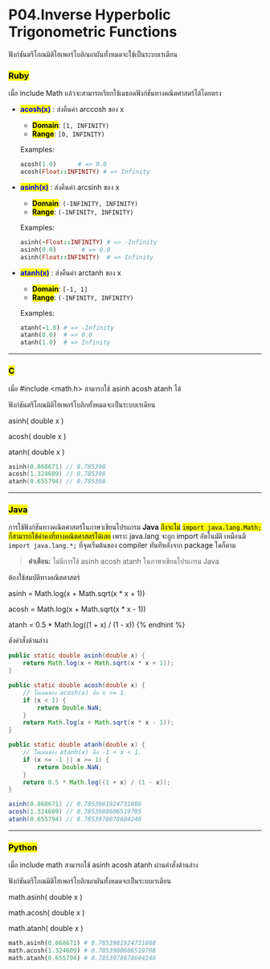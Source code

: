 # P04.Inverse Hyperbolic Trigonometric Functions
ฟังก์ชันตรีโกณมิติไฮเพอร์โบลิกผกผันทั้งหมดจะใช้เป็นระบบเรเดียน
### <mark style="color:$danger;">Ruby</mark>

เมื่อ include Math แล้วจะสามารถเรียกใช้เมธอดฟังก์ชันทางคณิตศาสตร์ได้โดยตรง

*   <mark style="color:blue;">**acosh(x)**</mark> : ส่งคืนค่า arccosh ของ x

    * <mark style="color:$success;">**Domain**</mark>:  `[1, INFINITY)`
    * <mark style="color:$warning;">**Range**</mark>:  `[0, INFINITY)`&#x20;

    Examples:

    ```ruby
    acosh(1.0)      # => 0.0
    acosh(Float::INFINITY) # => Infinity
    ```
*   <mark style="color:blue;">**asinh(x)**</mark> : ส่งคืนค่า arcsinh ของ x

    * <mark style="color:$success;">**Domain**</mark>:  `(-INFINITY, INFINITY)`
    * <mark style="color:$warning;">**Range**</mark>:  `(-INFINITY, INFINITY)`&#x20;

    Examples:

    ```ruby
    asinh(-Float::INFINITY) # => -Infinity
    asinh(0.0)       # => 0.0
    asinh(Float::INFINITY)  # => Infinity
    ```
*   <mark style="color:blue;">**atanh(x)**</mark> : ส่งคืนค่า arctanh ของ x

    * <mark style="color:$success;">**Domain**</mark>:  `[-1, 1]`
    * <mark style="color:$warning;">**Range**</mark>:  `(-INFINITY, INFINITY)`&#x20;

    Examples:

    ```ruby
    atanh(-1.0) # => -Infinity
    atanh(0.0)  # => 0.0
    atanh(1.0)  # => Infinity
    ```

***

### <mark style="color:$danger;">C</mark>

เมื่อ #include \<math.h> สามารถใช้ asinh acosh atanh ได้

ฟังก์ชันตรีโกณมิติไฮเพอร์โบลิกทั้งหมดจะเป็นระบบเรเดียน

asinh( double x )

acosh( double x )

atanh( double x )

```c
asinh(0.868671) // 0.785398
acosh(1.324609) // 0.785398
atanh(0.655794) // 0.785398
```

***

### <mark style="color:$danger;">Java</mark>

การใช้ฟังก์ชันทางคณิตศาสตร์ในภาษาเขียนโปรแกรม **Java** <mark style="color:$info;">ถึงจะไม่</mark> <mark style="color:$info;"></mark><mark style="color:$info;">`import java.lang.Math;`</mark> <mark style="color:$info;"></mark><mark style="color:$info;">ก็สามารถใช้ค่าคงที่ทางคณิตศาสตร์ได้เลย</mark> เพราะ java.lang จะถูก import อัตโนมัติ เหมือนมี `import java.lang.*;` ที่จุดเริ่มต้นของ compiler ทันทีหลังจาก package ใดก็ตาม

> **คำเตือน:** ไม่มีการใช้ asinh acosh atanh ในภาษาเขียนโปรแกรม Java

ต้องใช้สมบัติทางคณิตศาสตร์

asinh = Math.log(x + Math.sqrt(x \* x + 1))

acosh = Math.log(x + Math.sqrt(x \* x - 1))

atanh = 0.5 \* Math.log((1 + x) / (1 - x))
{% endhint %}

ดังคำสั่งด้านล่าง

```java
public static double asinh(double x) {
    return Math.log(x + Math.sqrt(x * x + 1));
}

public static double acosh(double x) {
    // โดเมนของ acosh(x) คือ x >= 1.
    if (x < 1) {
        return Double.NaN;
    }
    return Math.log(x + Math.sqrt(x * x - 1));
}

public static double atanh(double x) {
    // โดเมนของ atanh(x) คือ -1 < x < 1.
    if (x <= -1 || x >= 1) {
        return Double.NaN;
    }
    return 0.5 * Math.log((1 + x) / (1 - x));
}
```

```java
asinh(0.868671) // 0.7853981924731886
acosh(1.324609) // 0.7853980606519705
atanh(0.655794) // 0.7853978078604246
```

***

### <mark style="color:$danger;">Python</mark>

เมื่อ include math สามารถใช้ asinh acosh atanh ผ่านคำสั่งด้านล่าง

ฟังก์ชันตรีโกณมิติไฮเพอร์โบลิกผกผันทั้งหมดจะเป็นระบบเรเดียน

math.asinh( double x )

math.acosh( double x )

math.atanh( double x )

```python
math.asinh(0.868671) # 0.7853981924731888
math.acosh(1.324609) # 0.7853980606519706
math.atanh(0.655794) # 0.7853978078604246
```
